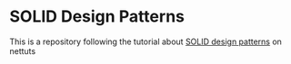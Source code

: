 # SOLID Design Patterns
This is a repository following the tutorial about [SOLID design patterns](https://tutsplus.com/course/solid-design-patterns/) on nettuts